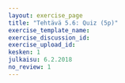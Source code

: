```yaml
---
layout: exercise_page
title: "Tehtävä 5.6: Quiz (5p)"
exercise_template_name:
exercise_discussion_id:
exercise_upload_id:
kesken: 1
julkaisu: 6.2.2018
no_review: 1
---
```

